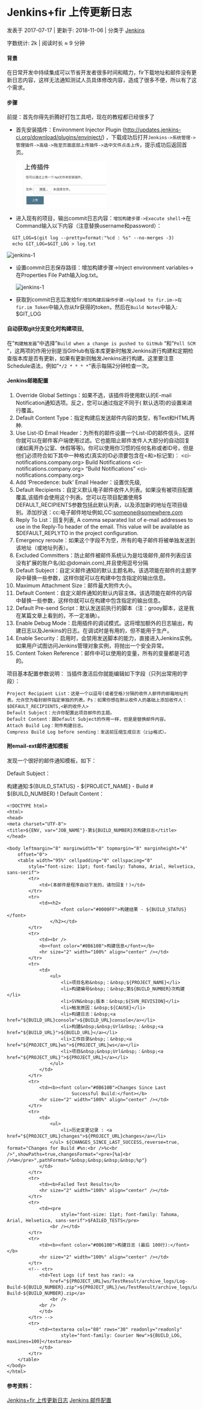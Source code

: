 # Jenkins+fir 上传更新日志

 发表于 2017-07-17 | 更新于: 2018-11-06 | 分类于 [Jenkins](http://android9527.com/categories/Jenkins/)

 字数统计: 2k | 阅读时长 ≈ 9 分钟

#### 背景

在日常开发中持续集成可以节省开发者很多时间和精力，fir下载地址和邮件没有更新日志内容，这样无法通知测试人员具体修改内容，造成了很多不便，所以有了这个需求。

#### 步骤

前提：首先你得先折腾好打包工具吧，现在的教程都已经很多了

- 首先安装插件：Environment Injector Plugin (http://updates.jenkins-ci.org/download/plugins/envinject/) ，下载成功后打开`Jenkins->系统管理->管理插件->高级->拖至页面底部上传插件->选中文件点击上传`，提示成功后返回首页。

  ![jenkins-1](../../../../../images/jenkins/upload_log_1.jpeg)

- 进入现有的项目，输出commit日志内容：`增加构建步骤->Execute shell`->在Command输入以下内容（注意替换username和password）：

```
  GIT_LOG=$(git log --pretty=format:"%cd : %s" --no-merges -3)
  echo GIT_LOG=$GIT_LOG > log.txt
```

  ![jenkins-1](http://android9527.com/images/jenkins/upload_log_2.jpeg)

- 设置commit日志保存路径：增加构建步骤->Inject environment variables->在Properties File Path输入log.txt。

  ![jenkins-1](http://android9527.com/images/jenkins/upload_log_3.jpeg)

- 获取到commit日志后发给fir:`增加构建后操作步骤->Upload to fir.im->在fir.im Token`中输入你从fir获得的token，然后在`Build Notes`中输入:
  $GIT_LOG

#### 自动获取git分支变化时构建项目,

在”`构建触发器`“中选择”`Build when a change is pushed to GitHub` “和”`Poll SCM` “，这两项的作用分别是当GitHub有版本库更新时触发Jenkins进行构建和定期检查版本库是否有更新，如果有更新则触发Jenkins进行构建。这里要注意Schedule语法，例如”`*/2 * * * *`“表示每隔2分钟检查一次。

#### Jenkins邮箱配置

1. Override Global Settings：如果不选，该插件将使用默认的E-mail Notification通知选项。反之，您可以通过指定不同于( 默认选项)的设置来进行覆盖。
2. Default Content Type：指定构建后发送邮件内容的类型，有Text和HTML两种.
3. Use List-ID Email Header：为所有的邮件设置一个List-ID的邮件信头，这样你就可以在邮件客户端使用过滤。它也能阻止邮件发件人大部分的自动回复(诸如离开办公室、休假等等)。你可以使用你习惯的任何名称或者ID号，但是他们必须符合如下其中一种格式(真实的ID必须要包含在<和>标记里)：
   <ci-notifications.company.org>
   Build Notifications <ci-notifications.company.org>
   “Build Notifications” <ci-notifications.company.org>
4. Add ‘Precedence: bulk’ Email Header：设置优先级,
5. Default Recipients：自定义默认电子邮件收件人列表。如果没有被项目配置覆盖,该插件会使用这个列表。您可以在项目配置使用$ DEFAULT_RECIPIENTS参数包括此默认列表，以及添加新的地址在项目级别。添加抄送：cc:电子邮件地址例如,CC:[someone@somewhere.com](mailto:someone@somewhere.com)
6. Reply To List：回复列表, A comma separated list of e-mail addresses to use in the Reply-To header of the email. This value will be available as $DEFAULT_REPLYTO in the project configuration.
7. Emergency reroute：如果这个字段不为空，所有的电子邮件将被单独发送到该地址（或地址列表）。
8. Excluded Committers：防止邮件被邮件系统认为是垃圾邮件,邮件列表应该没有扩展的账户名(如:@domain.com),并且使用逗号分隔
9. Default Subject：自定义邮件通知的默认主题名称。该选项能在邮件的主题字段中替换一些参数，这样你就可以在构建中包含指定的输出信息。
10. Maximum Attachment Size：邮件最大附件大小。
11. Default Content：自定义邮件通知的默认内容主体。该选项能在邮件的内容中替换一些参数，这样你就可以在构建中包含指定的输出信息。
12. Default Pre-send Script：默认发送前执行的脚本（注：grooy脚本，这是我在某篇文章上看到的，不一定准确）。
13. Enable Debug Mode：启用插件的调试模式。这将增加额外的日志输出，构建日志以及Jenkins的日志。在调试时是有用的，但不能用于生产。
14. Enable Security：启用时，会禁用发送脚本的能力，直接进入Jenkins实例。如果用户试图访问Jenkins管理对象实例，将抛出一个安全异常。
15. Content Token Reference：邮件中可以使用的变量，所有的变量都是可选的。

项目基本配置参数说明：
当插件激活后你就能编辑如下字段（只列出常用的字段）：

```
Project Recipient List：这是一个以逗号(或者空格)分隔的收件人邮件的邮箱地址列表。允许您为每封邮件指定单独的列表。Ps：如果你想在默认收件人的基础上添加收件人：$DEFAULT_RECIPIENTS,<新的收件人>
Default Subject：允许你配置此项目邮件的主题。
Default Content：跟Default Subject的作用一样，但是是替换邮件内容。
Attach Build Log：附件构建日志。
Compress Build Log before sending：发送前压缩生成日志（zip格式）。
```



#### 附email-ext邮件通知模板

发现一个很好的邮件通知模板，如下：

Default Subject：

构建通知:${BUILD_STATUS} - ${PROJECT_NAME} - Build # ${BUILD_NUMBER} !
Default Content：

```
<!DOCTYPE html>
<html>
<head>
<meta charset="UTF-8">
<title>${ENV, var="JOB_NAME"}-第${BUILD_NUMBER}次构建日志</title>
</head>

<body leftmargin="8" marginwidth="0" topmargin="8" marginheight="4"
    offset="0">
    <table width="95%" cellpadding="0" cellspacing="0"
        style="font-size: 11pt; font-family: Tahoma, Arial, Helvetica, sans-serif">
        <tr>
            <td>(本邮件是程序自动下发的，请勿回复！)</td>
        </tr>
        <tr>
            <td><h2>
                    <font color="#0000FF">构建结果 - ${BUILD_STATUS}</font>
                </h2></td>
        </tr>
        <tr>
            <td><br />
            <b><font color="#0B610B">构建信息</font></b>
            <hr size="2" width="100%" align="center" /></td>
        </tr>
        <tr>
            <td>
                <ul>
                    <li>项目名称&nbsp;：&nbsp;${PROJECT_NAME}</li>
                    <li>构建编号&nbsp;：&nbsp;第${BUILD_NUMBER}次构建</li>
                    <li>SVN&nbsp;版本：&nbsp;${SVN_REVISION}</li>
                    <li>触发原因：&nbsp;${CAUSE}</li>
                    <li>构建日志：&nbsp;<a href="${BUILD_URL}console">${BUILD_URL}console</a></li>
                    <li>构建&nbsp;&nbsp;Url&nbsp;：&nbsp;<a href="${BUILD_URL}">${BUILD_URL}</a></li>
                    <li>工作目录&nbsp;：&nbsp;<a href="${PROJECT_URL}ws">${PROJECT_URL}ws</a></li>
                    <li>项目&nbsp;&nbsp;Url&nbsp;：&nbsp;<a href="${PROJECT_URL}">${PROJECT_URL}</a></li>
                </ul>
            </td>
        </tr>
        <tr>
            <td><b><font color="#0B610B">Changes Since Last
                        Successful Build:</font></b>
            <hr size="2" width="100%" align="center" /></td>
        </tr>
        <tr>
            <td>
                <ul>
                    <li>历史变更记录 : <a href="${PROJECT_URL}changes">${PROJECT_URL}changes</a></li>
                </ul> ${CHANGES_SINCE_LAST_SUCCESS,reverse=true, format="Changes for Build #%n:<br />%c<br />",showPaths=true,changesFormat="<pre>[%a]<br />%m</pre>",pathFormat="&nbsp;&nbsp;&nbsp;&nbsp;%p"}
            </td>
        </tr>
        <tr>
            <td><b>Failed Test Results</b>
            <hr size="2" width="100%" align="center" /></td>
        </tr>
        <tr>
            <td><pre
                    style="font-size: 11pt; font-family: Tahoma, Arial, Helvetica, sans-serif">$FAILED_TESTS</pre>
                <br /></td>
        </tr>
        <tr>
            <td><b><font color="#0B610B">构建日志 (最后 100行):</font></b>
            <hr size="2" width="100%" align="center" /></td>
        </tr>
        <!-- <tr>
            <td>Test Logs (if test has ran): <a
                href="${PROJECT_URL}ws/TestResult/archive_logs/Log-Build-${BUILD_NUMBER}.zip">${PROJECT_URL}/ws/TestResult/archive_logs/Log-Build-${BUILD_NUMBER}.zip</a>
                <br />
            <br />
            </td>
        </tr> -->
        <tr>
            <td><textarea cols="80" rows="30" readonly="readonly"
                    style="font-family: Courier New">${BUILD_LOG, maxLines=100}</textarea>
            </td>
        </tr>
    </table>
</body>
</html>
```

#### 参考资料：

[Jenkins+fir 上传更新日志](http://www.jianshu.com/p/c3c769c5b8f2)
[Jenkins 邮件配置](http://www.cnblogs.com/yangxia-test/p/4366172.html)